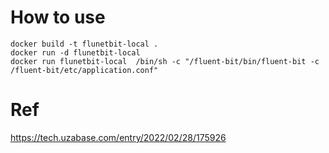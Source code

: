 
# How to use

```
docker build -t flunetbit-local .
docker run -d flunetbit-local
docker run flunetbit-local  /bin/sh -c "/fluent-bit/bin/fluent-bit -c /fluent-bit/etc/application.conf"
```

# Ref

https://tech.uzabase.com/entry/2022/02/28/175926

